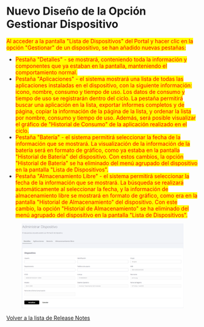 # Nuevo Diseño de la Opción Gestionar Dispositivo

<mark style="color:red;">Al acceder a la pantalla "Lista de Dispositivos" del Portal y hacer clic en la opción "Gestionar" de un dispositivo, se han añadido nuevas pestañas:</mark>

* <mark style="color:red;">Pestaña "Detalles" - se mostrará, conteniendo toda la información y componentes que ya estaban en la pantalla, manteniendo el comportamiento normal.</mark>
* <mark style="color:red;">Pestaña "Aplicaciones" - el sistema mostrará una lista de todas las aplicaciones instaladas en el dispositivo, con la siguiente información: icono, nombre, consumo y tiempo de uso. Los datos de consumo y tiempo de uso se registrarán dentro del ciclo. La pestaña permitirá buscar una aplicación en la lista, exportar informes completos y de página, copiar la información de la página de la lista, y ordenar la lista por nombre, consumo y tiempo de uso. Además, será posible visualizar el gráfico de "Historial de Consumo" de la aplicación realizado en el ciclo.</mark>
* <mark style="color:red;">Pestaña "Batería" - el sistema permitirá seleccionar la fecha de la información que se mostrará. La visualización de la información de la batería será en formato de gráfico, como ya estaba en la pantalla "Historial de Batería" del dispositivo. Con estos cambios, la opción "Historial de Batería" se ha eliminado del menú agrupado del dispositivo en la pantalla "Lista de Dispositivos".</mark>
* <mark style="color:red;">Pestaña "Almacenamiento Libre" - el sistema permitirá seleccionar la fecha de la información que se mostrará. La búsqueda se realizará automáticamente al seleccionar la fecha, y la información de almacenamiento libre se mostrará en formato de gráfico, como era en la pantalla "Historial de Almacenamiento" del dispositivo. Con este cambio, la opción "Historial de Almacenamiento" se ha eliminado del menú agrupado del dispositivo en la pantalla "Lista de Dispositivos".</mark>

<figure><img src="../../.gitbook/assets/image (148).png" alt=""><figcaption></figcaption></figure>

[Volver a la lista de Release Notes](./)
